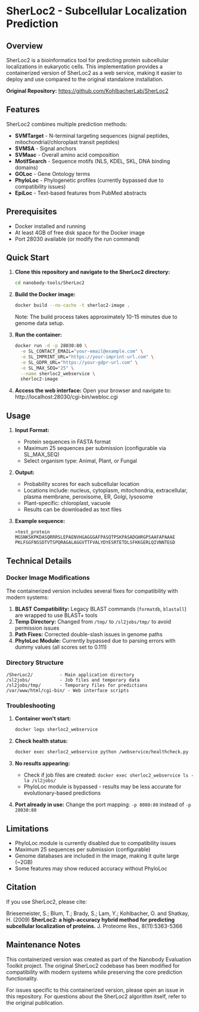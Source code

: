 # SherLoc2 - Subcellular Localization Prediction

## Overview

SherLoc2 is a bioinformatics tool for predicting protein subcellular localizations in eukaryotic cells. This implementation provides a containerized version of SherLoc2 as a web service, making it easier to deploy and use compared to the original standalone installation.

**Original Repository:** https://github.com/KohlbacherLab/SherLoc2

## Features

SherLoc2 combines multiple prediction methods:
- **SVMTarget** - N-terminal targeting sequences (signal peptides, mitochondrial/chloroplast transit peptides)
- **SVMSA** - Signal anchors
- **SVMaac** - Overall amino acid composition
- **MotifSearch** - Sequence motifs (NLS, KDEL, SKL, DNA binding domains)
- **GOLoc** - Gene Ontology terms
- **PhyloLoc** - Phylogenetic profiles (currently bypassed due to compatibility issues)
- **EpiLoc** - Text-based features from PubMed abstracts

## Prerequisites

- Docker installed and running
- At least 4GB of free disk space for the Docker image
- Port 28030 available (or modify the run command)

## Quick Start

1. **Clone this repository and navigate to the SherLoc2 directory:**
   ```bash
   cd nanobody-tools/SherLoc2
   ```

2. **Build the Docker image:**
   ```bash
   docker build --no-cache -t sherloc2-image .
   ```
   Note: The build process takes approximately 10-15 minutes due to genome data setup.

3. **Run the container:**
   ```bash
   docker run -d -p 28030:80 \
     -e SL_CONTACT_EMAIL="your-email@example.com" \
     -e SL_IMPRINT_URL="https://your-imprint-url.com" \
     -e SL_GDPR_URL="https://your-gdpr-url.com" \
     -e SL_MAX_SEQ="25" \
     --name sherloc2_webservice \
     sherloc2-image
   ```

4. **Access the web interface:**
   Open your browser and navigate to: http://localhost:28030/cgi-bin/webloc.cgi

## Usage

1. **Input Format:**
   - Protein sequences in FASTA format
   - Maximum 25 sequences per submission (configurable via SL_MAX_SEQ)
   - Select organism type: Animal, Plant, or Fungal

2. **Output:**
   - Probability scores for each subcellular location
   - Locations include: nucleus, cytoplasm, mitochondria, extracellular, plasma membrane, peroxisome, ER, Golgi, lysosome
   - Plant-specific: chloroplast, vacuole
   - Results can be downloaded as text files

3. **Example sequence:**
   ```
   >test_protein
   MGSNKSKPKDASQRRRSLEPAENVHGAGGGAFPASQTPSKPASADGHRGPSAAFAPAAAE
   PKLFGGFNSSDTVTSPQRAGALAGGVTTFVALYDYESRTETDLSFKKGERLQIVNNTEGD
   ```

## Technical Details

### Docker Image Modifications

The containerized version includes several fixes for compatibility with modern systems:

1. **BLAST Compatibility:** Legacy BLAST commands (`formatdb`, `blastall`) are wrapped to use BLAST+ tools
2. **Temp Directory:** Changed from `/tmp/` to `/sl2jobs/tmp/` to avoid permission issues
3. **Path Fixes:** Corrected double-slash issues in genome paths
4. **PhyloLoc Module:** Currently bypassed due to parsing errors with dummy values (all scores set to 0.111)

### Directory Structure
```
/SherLoc2/          - Main application directory
/sl2jobs/           - Job files and temporary data
/sl2jobs/tmp/       - Temporary files for predictions
/var/www/html/cgi-bin/ - Web interface scripts
```

### Troubleshooting

1. **Container won't start:**
   ```bash
   docker logs sherloc2_webservice
   ```

2. **Check health status:**
   ```bash
   docker exec sherloc2_webservice python /webservice/healthcheck.py
   ```

3. **No results appearing:**
   - Check if job files are created: `docker exec sherloc2_webservice ls -la /sl2jobs/`
   - PhyloLoc module is bypassed - results may be less accurate for evolutionary-based predictions

4. **Port already in use:**
   Change the port mapping: `-p 8080:80` instead of `-p 28030:80`

## Limitations

- PhyloLoc module is currently disabled due to compatibility issues
- Maximum 25 sequences per submission (configurable)
- Genome databases are included in the image, making it quite large (~2GB)
- Some features may show reduced accuracy without PhyloLoc

## Citation

If you use SherLoc2, please cite:

Briesemeister, S.; Blum, T.; Brady, S.; Lam, Y.; Kohlbacher, O. and Shatkay, H. (2009) **SherLoc2: a high-accuracy hybrid method for predicting subcellular localization of proteins.** J. Proteome Res., 8(11):5363-5366

## Maintenance Notes

This containerized version was created as part of the Nanobody Evaluation Toolkit project. The original SherLoc2 codebase has been modified for compatibility with modern systems while preserving the core prediction functionality.

For issues specific to this containerized version, please open an issue in this repository. For questions about the SherLoc2 algorithm itself, refer to the original publication.
